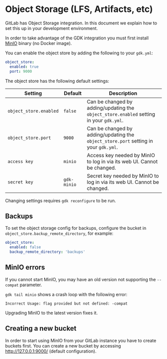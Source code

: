 # Object Storage (LFS, Artifacts, etc)

GitLab has Object Storage integration.
In this document we explain how to set this up in your development
environment.

In order to take advantage of the GDK integration you must first install
[MinIO](https://docs.minio.io/docs/minio-quickstart-guide) binary (no Docker image).

You can enable the object store by adding the following to your `gdk.yml`:

```yaml
object_store:
  enabled: true
  port: 9000
```

The object store has the following default settings:

| Setting                | Default            | Description                                                                             |
|----------------------- |--------------------|-----------------------------------------------------------------------------------------|
| `object_store.enabled` | `false`            | Can be changed by adding/updating the `object_store.enabled` setting in your `gdk.yml`. |
| `object_store.port`    | `9000`             | Can be changed by adding/updating the `object_store.port` setting in your `gdk.yml`.    |
| `access key`           | `minio`            | Access key needed by MinIO to log in via its web UI. Cannot be changed.                 |
| `secret key`           | `gdk-minio`        | Secret key needed by MinIO to log in via its web UI. Cannot be changed.                 |

Changing settings requires `gdk reconfigure` to be run.

## Backups

To set the object storage config for backups, configure the bucket in `object_store.backup_remote_directory`, for example:

```yaml
object_store:
  enabled: false
  backup_remote_directory: 'backups'
```

## MinIO errors

If you cannot start MinIO, you may have an old version not supporting the `--compat` parameter.

`gdk tail minio` shows a crash loop with the following error:

```plaintext
Incorrect Usage: flag provided but not defined: -compat
```

Upgrading MinIO to the latest version fixes it.

## Creating a new bucket

In order to start using MinIO from your GitLab instance you have to create buckets first.
You can create a new bucket by accessing <http://127.0.0.1:9000/> (default configuration).
